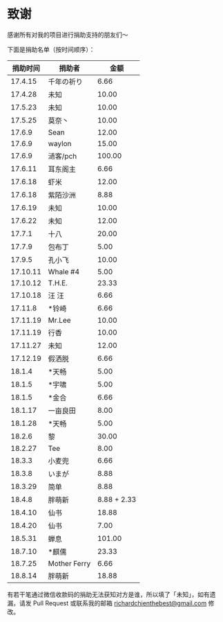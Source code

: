 # 致谢

感谢所有对我的项目进行捐助支持的朋友们～

下面是捐助名单（按时间顺序）：

| 捐助时间 | 捐助者 | 金额 |
| ------- | ------ | ---- |
| 17.4.15 | 千年の祈り | 6.66 |
| 17.4.28 | 未知 | 10.00 |
| 17.5.23 | 未知 | 10.00 |
| 17.5.25 | 莫奈丶 | 10.00 |
| 17.6.9 | Sean | 12.00 |
| 17.6.9 | waylon | 15.00 |
| 17.6.9 | 濄客/pch | 100.00 |
| 17.6.11 | 耳东阁主 | 6.66 |
| 17.6.18 | 虾米 | 12.00 |
| 17.6.18 | 紫陌沙洲 | 8.88 |
| 17.6.19 | 未知 | 10.00 |
| 17.6.22 | 未知 | 12.00 |
| 17.7.1 | 十八 | 20.00 |
| 17.7.9 | 包布丁 | 5.00 |
| 17.9.5 | 孔小飞 | 10.00 |
| 17.10.11 | Whale \#4 | 5.00 |
| 17.10.12 | T.H.E. | 23.33 |
| 17.10.18 | 汪 汪 | 6.66 |
| 17.11.8 | \*铃崎 | 6.66 |
| 17.11.19 | Mr.Lee | 10.00 |
| 17.11.19 | 行香 | 10.00 |
| 17.11.27 | 未知 | 12.00 |
| 17.12.19 | 假洒脱 | 6.66 |
| 18.1.4 | \*天畅 | 5.00 |
| 18.1.5 | \*宇啸 | 5.00 |
| 18.1.5 | \*金合 | 6.66 |
| 18.1.17 | 一亩良田 | 8.00 |
| 18.1.28 | \*天畅 | 5.00 |
| 18.2.6 | 黎 | 30.00 |
| 18.2.27 | Tee | 8.00 |
| 18.3.3 | 小麦兜 | 6.66 |
| 18.3.8 | いまが | 8.88 |
| 18.3.29 | 简单 | 8.88 |
| 18.4.8 | 胖萌新 | 8.88 + 2.33 |
| 18.4.10 | 仙书 | 18.88 |
| 18.4.20 | 仙书 | 7.00 |
| 18.5.31 | 蝉息 | 101.00 |
| 18.7.10 | \*麒儒 | 23.33 |
| 18.7.25 | Mother Ferry | 6.66 |
| 18.8.14 | 胖萌新 | 18.88 |

有若干笔通过微信收款码的捐助无法获知对方是谁，所以填了「未知」，如有遗漏，请发 Pull Request 或联系我的邮箱 richardchienthebest@gmail.com 修改。
